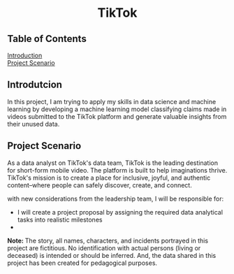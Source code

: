 <h1 align=center> TikTok </h1>

## Table of Contents
[Introduction](#Introduction)<br>
[Project Scenario](#Project_Scenario)<br>

<a id="Introduction"></a>
## Introdutcion
In this project, I am trying to apply my skills in data science and machine learning by developing a machine learning model classifying claims made in videos submitted to the TikTok platform and generate valuable insights from their unused data.

<a id="Project_Scenario"></a>
## Project Scenario
As a data analyst on TikTok's data team, TikTok is the leading destination for short-form mobile video. The platform is built to help imaginations thrive. TikTok's mission is to create a place for inclusive, joyful, and authentic content–where people can safely discover, create, and connect.

with new considerations from the leadership team, I will be responsible for:
- I will create a project proposal by assigning the required data analytical tasks into realistic milestones
- 

<strong> Note: </strong>The story, all names, characters, and incidents portrayed in this project are fictitious. No identification with actual persons (living or deceased) is intended or should be inferred. And, the data shared in this project has been created for pedagogical purposes. 
